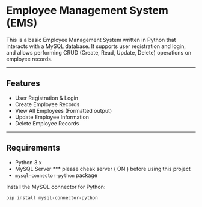# Employee Management System (EMS)

This is a basic Employee Management System written in Python that interacts with a MySQL database. It supports user registration and login, and allows performing CRUD (Create, Read, Update, Delete) operations on employee records.

---

## Features

- User Registration & Login
- Create Employee Records
- View All Employees (Formatted output)
- Update Employee Information
- Delete Employee Records

---

## Requirements

- Python 3.x
- MySQL Server    *** please cheak server ( ON ) before using this project 
- `mysql-connector-python` package

Install the MySQL connector for Python:

```bash
pip install mysql-connector-python

